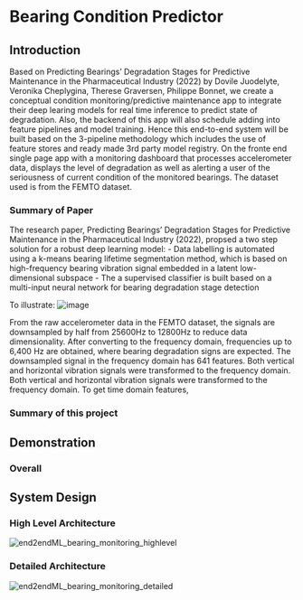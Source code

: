 <h1> Bearing Condition Predictor </h1>

<h2>Introduction</h2>
Based on Predicting Bearings’ Degradation Stages for Predictive Maintenance in the Pharmaceutical Industry (2022) by Dovile Juodelyte, Veronika Cheplygina, Therese Graversen, Philippe Bonnet, we create a conceptual condition monitoring/predictive maintenance app to integrate their deep learing models for real time inference to predict state of degradation.  Also, the backend of this app will also schedule adding into feature pipelines and model training.  Hence this end-to-end system will be built based on the 3-pipeline methodology which includes the use of feature stores and ready made 3rd party model registry.  On the fronte end single page app with a monitoring dashboard that processes accelerometer data, displays the level of degradation as well as alerting a user of the seriousness of current condition of the monitored bearings.  The dataset used is from the FEMTO dataset.

<h3>Summary of Paper</h3>
The research paper, Predicting Bearings’ Degradation Stages for Predictive Maintenance in the Pharmaceutical Industry (2022), propsed a two step solution for a robust deep learning model:
- Data labelling is automated using a k-means bearing lifetime segmentation method, which is based on high-frequency bearing vibration signal embedded in a latent low-dimensional subspace 
- The a supervised classifier is built based on a multi-input neural network for bearing degradation stage detection

To illustrate:
![image](https://github.com/user-attachments/assets/af1b9f52-608f-4dfe-8e77-2be4e8de90ea)

From the raw accelerometer data in the FEMTO dataset, the signals are downsampled by half from 25600Hz to 12800Hz to reduce data dimensionality.  After converting to the frequency domain, frequencies up to 6,400 Hz are obtained, where bearing degradation signs are expected. The downsampled signal in the frequency domain has 641 features. Both vertical and horizontal vibration signals were transformed to the frequency domain.  Both vertical and horizontal vibration signals were transformed to the frequency domain.  To get time domain features, 

<h3> Summary of this project </h3>

<h2> Demonstration </h2>

<h3> Overall </h3>


<h2> System Design </h2>

<h3> High Level Architecture </h3>

![end2endML_bearing_monitoring_highlevel](https://github.com/user-attachments/assets/53182ef6-f049-4c13-8f5c-42ee46957ec4)

<h3> Detailed Architecture </h3>

![end2endML_bearing_monitoring_detailed](https://github.com/user-attachments/assets/ca809828-9260-402e-9448-8aea7d266795)


